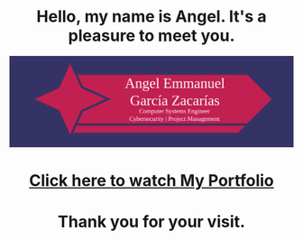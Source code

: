 <h1 align="center">Hello, my name is Angel. It's a pleasure to meet you.</h1>

<img src="https://github.com/Angel-GL-GL/Angel-GL-GL/blob/main/Banner.svg">

<div align="center"> 
  <h1><a href="https://angel-gl-gl.github.io/">Click here to watch My Portfolio</a></h1>
</div>

<h1 align="center">Thank you for your visit.</h1>
